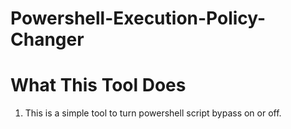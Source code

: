 # Powershell-Execution-Policy-Changer

# What This Tool Does
  1. This is a simple tool to turn powershell script bypass on or off.
